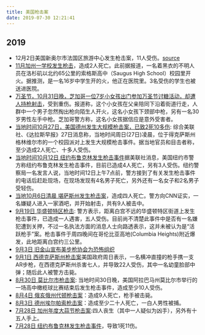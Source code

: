 ```yaml
---
title: 美国枪击案
date: 2019-07-30 12:21:41
---
```


## 2019

- 12月2日美国新奥尔市法国区旅游中心发生枪击案，11人受伤。[source](http://www.bbc.com/zhongwen/simp/world-50623195)
- [11月加州一学校发生枪击](http://sputniknews.cn/society/201911151030052503/)，造成2人死亡。此前据报道，一名着黑衣的不明人员在洛杉矶以北约65公里的索格斯高中（Saugus High School）校园里开火。据推测，是一名16岁中学生开的火，他正在医院里。3名受伤的学生也被送进医院。
- [万圣节，10月31日晚，芝加哥一位7岁小女孩出门参加万圣节讨糖活动，却遭人持枪射击](https://time.com/5715953/girl-shot-chicago-trick-or-treating/)，受到重伤。报道称，这个小女孩在父亲陪同下沿着街道行走，人群中一个男子忽然掏出枪向陌生人开火，这名小女孩下颈部中枪，另有一名30岁男性左手中枪。芝加哥警方称，这名小女孩据信应是意外受害者。
- [当地时间10月27日，美国德州发生大规模枪击案，已致2死10多伤](https://www.zaobao.com.sg/realtime/world/story20191027-1000491): 综合美联社、《达拉斯早报》27日消息称，当地时间周日(27日)凌晨，位于得克萨斯州格林维尔市的一个校园派对上发生大规模枪击事件。据当地官员和目击者称，至少造成2人死亡、十多人受伤。
- [当地时间10月12日 纽约布鲁克林发生枪击事件](http://www.chinaqw.com/m/hqhr/2019/10-12/233845.shtml)据美联社消息，美国纽约市警方称纽约布鲁克林发生枪击事件，目前已造成4人死亡，另有3人受伤。纽约警察局一名发言人说，当地时间12日上午7点前，警方接到了有关发生枪击事件的电话后赶赴现场，在现场发现有4名男子死亡，另外还有一名女子和2名男子受轻伤。
- [当地10月6日清晨 堪萨斯州发生枪击案](https://www.thepaper.cn/newsDetail_forward_4611046)，造成四人死亡。警方向CNN证实，一名嫌疑人进入一家酒吧，并开始射击，共有9人被击中。
- [9月19日 华盛顿特区枪击](https://cn.reuters.com/article/us-washington-shooting-local-media-0920-idCNKBS1W508E?feedType=RSS&feedName=CNTopGenNews): 警方表示，距离白宫不远的华盛顿特区街道上发生枪击事件，已造成一人遇害，五人受伤。目前尚不清楚此事件中是否有一名嫌犯遭到关押，不过一名执法方面的消息人士向路透表示，这并未被认为是“活跃枪手”案。枪击事件于周四晚间在哥伦比亚高地(Columbia Heights)附近爆发，此地距离白宫约三公里。
- [9月3日 旧金山宣布美步枪协会为恐怖组织](https://news.ifeng.com/c/7piU56bBBIM)
- [9月1日 西德克萨斯州枪击案](https://cn.reuters.com/article/usa-shooting-texas-0901-sun-idCNKCS1VN021?feedType=RSS&feedName=CNTopGenNews)美国政府周日表示，一名横冲直撞的枪手携一支AR步枪，在西德克萨斯州杀害七人，并导致22人受伤，其中一名幼童脸部中弹；随后此人被警方击毙。
- [8月30日 莫比尔市枪击案](https://news.ifeng.com/c/7paOvoo2qoa): 当地时间30日晚，美国阿拉巴马州莫比尔市举行的一场高中橄榄球比赛结束后发生枪击事件，造成至少10人受伤。
- [8月4日 俄亥俄州代顿枪击案](https://www.nytimes.com/2019/08/04/us/dayton-ohio-shooting.html?_ga=2.84574361.1681158149.1564971750-1005348068.1564971750)：造成9人死亡，枪手被击毙。
- [8月3日 德州埃尔帕索枪击案](https://cn.nytimes.com/morning-brief/20190805/xi-cousin-australia-hong-kong-monday-strike/?utm_source=tw-nytimeschinese&utm_medium=social&utm_campaign=cur)：造成至少二十人死亡，一白人男性被捕。
- [7月28日 加州年度大蒜节枪击案](https://cn.reuters.com/article/usa-shooting-updates-0729-casualty-0729-idCNKCS1UO0K1?feedType=RSS&feedName=CNTopGenNews):四人丧生（其中一人疑似为凶手），另外有十五人手上。
- [7月28日 纽约布鲁克林发生枪击事件](http://www.xinhuanet.com/world/2019-07/29/c_1124808646.htm)，导致1死11伤。
